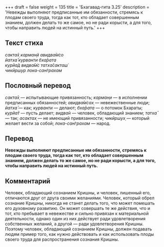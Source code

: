+++
draft = false
weight = 135
title = 'Бхагавад-гита 3.25'
description = 'Невежды выполняют предписанные им обязанности, стремясь к плодам своего труда, тогда как тот, кто обладает совершенным знанием, должен делать то же самое, но не ради корысти, а для того, чтобы направить людей на истинный путь.'
+++

## Текст стиха

_сакта̄х̣ карман̣й авидва̄м̇со  
йатха̄ курванти бха̄рата  
курйа̄д видва̄м̇с татха̄сакташ́  
чикӣршур лока-сан̇грахам_

## Пословный перевод

_сакта̄х̣_ — испытывающие привязанность; _карман̣и_ — в исполнении предписанных обязанностей; _авидва̄м̇сах̣_ — невежественные люди; _йатха̄_ — как; _курванти_ — делают; _бха̄рата_ — о потомок Бхараты; _курйа̄т_ — пусть делает; _видва̄н_ — человек, обладающий знанием; _татха̄_ — так; _асактах̣_ — не имеющий привязанности; _чикӣршух̣_ — который желает вести за собой; _лока_\-_сан̇грахам_ — народ.

## Перевод

**Невежды выполняют предписанные им обязанности, стремясь к плодам своего труда, тогда как тот, кто обладает совершенным знанием, должен делать то же самое, но не ради корысти, а для того, чтобы направить людей на истинный путь.**

## Комментарий

Человек, обладающий сознанием Кришны, и человек, лишенный его, отличаются друг от друга своими желаниями. Человек, который обрел сознание Кришны, никогда не станет делать того, что может помешать его духовному развитию. Он может совершать те же действия, что и тот, кто пребывает в невежестве и сильно привязан к материальной деятельности, однако один из них действует ради удовлетворения собственных желаний, а другой — ради удовлетворения Кришны. Поэтому человек, обладающий сознанием Кришны, должен подавать людям пример того, как нужно действовать и как использовать плоды своего труда для распространения сознания Кришны.
